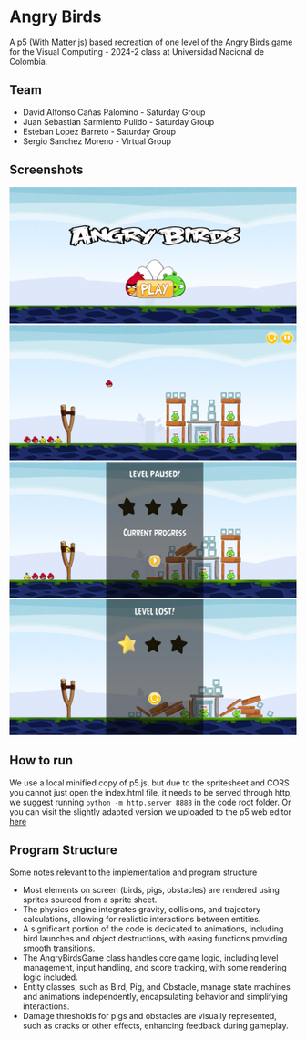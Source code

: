 # Angry Birds

A p5 (With Matter js) based recreation of one level of the Angry Birds game for the Visual Computing - 2024-2 class at Universidad Nacional de Colombia.

## Team

- David Alfonso Cañas Palomino - Saturday Group
- Juan Sebastian Sarmiento Pulido - Saturday Group
- Esteban Lopez Barreto - Saturday Group
- Sergio Sanchez Moreno - Virtual Group

## Screenshots

![screenshot1](./img/init.jpg)
![screenshot2](./img/gameplay.jpg)
![screenshot3](./img/pause.jpg)
![screenshot4](./img/final.jpg)

## How to run

We use a local minified copy of p5.js, but due to the spritesheet and CORS you cannot just open the index.html file, it needs to be served through http, we suggest running `python -m http.server 8888` in the code root folder. Or you can visit the slightly adapted version we uploaded to the p5 web editor [here](https://editor.p5js.org/jsarmientopu/full/ztHowIj0V)

## Program Structure

Some notes relevant to the implementation and program structure

- Most elements on screen (birds, pigs, obstacles) are rendered using sprites sourced from a sprite sheet.
- The physics engine integrates gravity, collisions, and trajectory calculations, allowing for realistic interactions between entities.
- A significant portion of the code is dedicated to animations, including bird launches and object destructions, with easing functions providing smooth transitions.
- The AngryBirdsGame class handles core game logic, including level management, input handling, and score tracking, with some rendering logic included.
- Entity classes, such as Bird, Pig, and Obstacle, manage state machines and animations independently, encapsulating behavior and simplifying interactions.
- Damage thresholds for pigs and obstacles are visually represented, such as cracks or other effects, enhancing feedback during gameplay.
